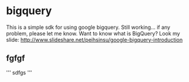 # bigquery

This is a simple sdk for using google bigquery. Still working... if any problem, please let me know.
Want to know what is BigQuery? Look my slide: http://www.slideshare.net/peihsinsu/google-bigquery-introduction

## fgfgf
'''
sdfgs
'''
